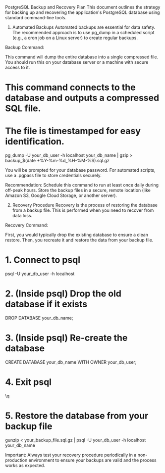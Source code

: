 PostgreSQL Backup and Recovery Plan
This document outlines the strategy for backing up and recovering the application's PostgreSQL database using standard command-line tools.

1. Automated Backups
Automated backups are essential for data safety. The recommended approach is to use pg_dump in a scheduled script (e.g., a cron job on a Linux server) to create regular backups.

Backup Command:

This command will dump the entire database into a single compressed file. You should run this on your database server or a machine with secure access to it.

# This command connects to the database and outputs a compressed SQL file.
# The file is timestamped for easy identification.
pg_dump -U your_db_user -h localhost your_db_name | gzip > backup_$(date +%Y-%m-%d_%H-%M-%S).sql.gz

You will be prompted for your database password. For automated scripts, use a .pgpass file to store credentials securely.

Recommendation: Schedule this command to run at least once daily during off-peak hours. Store the backup files in a secure, remote location (like Amazon S3, Google Cloud Storage, or another server).

2. Recovery Procedure
Recovery is the process of restoring the database from a backup file. This is performed when you need to recover from data loss.

Recovery Command:

First, you would typically drop the existing database to ensure a clean restore. Then, you recreate it and restore the data from your backup file.

# 1. Connect to psql
psql -U your_db_user -h localhost

# 2. (Inside psql) Drop the old database if it exists
DROP DATABASE your_db_name;

# 3. (Inside psql) Re-create the database
CREATE DATABASE your_db_name WITH OWNER your_db_user;

# 4. Exit psql
\q

# 5. Restore the database from your backup file
gunzip < your_backup_file.sql.gz | psql -U your_db_user -h localhost your_db_name

Important: Always test your recovery procedure periodically in a non-production environment to ensure your backups are valid and the process works as expected.